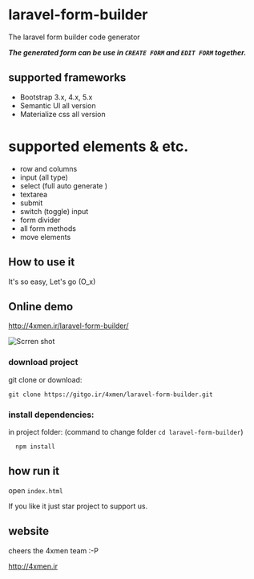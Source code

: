 # laravel-form-builder
The laravel form builder code generator
 
**_The generated form can be use in `CREATE FORM` and `EDIT FORM` together._**

 
## supported frameworks
- Bootstrap 3.x, 4.x, 5.x
- Semantic UI all version
- Materialize css all version 

# supported elements & etc.
- row and columns
- input (all type)
- select (full auto generate )
- textarea
- submit 
- switch (toggle) input
- form divider
- all form methods
- move elements



## How to use it
It's so easy, Let's go (O_x)
 
 ## Online demo
http://4xmen.ir/laravel-form-builder/



![Scrren shot](laravel-form-bulider-code-screen-shot.png?raw=true "Scrrenshot")



### download project
git clone or download: 

```shell script
git clone https://gitgo.ir/4xmen/laravel-form-builder.git
```

### install dependencies:
in project folder: (command to change folder `cd laravel-form-builder`)
```shell script
  npm install
 ```

## how run it
open `index.html`

If you like it just star project to support us. 

## website

cheers the 4xmen team :-P

http://4xmen.ir
